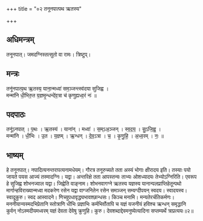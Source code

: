 +++
title = "०२ तनूनपात्पथ ऋतस्य"

+++
## अधिमन्त्रम्
तनूनपात्। जमदग्निस्तत्सुतो वा रामः। त्रिष्टुप्।

## मन्त्रः
तनू॑नपात्प॒थ ऋ॒तस्य॒ याना॒न्मध्वा॑ सम॒ञ्जन्त्स्व॑दया सुजिह्व ।  
मन्मा॑नि धी॒भिरु॒त य॒ज्ञमृ॒न्धन्दे॑व॒त्रा च॑ कृणुह्यध्व॒रं नः॑ ॥

## पदपाठः
तनू॑ऽनपात् । प॒थः । ऋ॒तस्य॑ । याना॑न् । मध्वा॑ । स॒म्ऽअ॒ञ्जन् । स्व॒द॒य॒ । सु॒ऽजि॒ह्व॒ ।  
मन्मा॑नि । धी॒भिः । उ॒त । य॒ज्ञम् । ऋ॒न्धन् । दे॒व॒ऽत्रा । च॒ । कृ॒णु॒हि॒ । अ॒ध्व॒रम् । नः॒ ॥

## भाष्यम्
हे तनूनपात्। नपादित्यनन्तरापत्यनामधेयम्। गौरत्र तनूरुच्यते तता अस्यं भोगाः क्षीरादय इति। तस्याः पयो जायते पयस आज्यं तस्मादग्निः। यद्वा। अन्तरिक्षे तता आपस्तन्वः ताभ्यः ओशध्यादयः तेभ्योऽग्निरिति। एवरूप हे सुजिह्व शोभनज्वाल यद्वा। जिह्वेति वाङ्नाम। शोभनवागग्ने ऋतस्य यज्ञस्य यानान्पलप्राप्तिहेतून्पथो मार्गान्हविराख्यान्मध्वा मदकरेण रसेन यद्वा वाग्जनितेन रसेन समञ्जन् सम्यग्दीपयन् स्वदय। स्वादयस्व। स्वादूकुरु। स्वद आस्वादने। णिच्युपधावृद्ध्यभावश्छान्धसः। किञ्च मनामि। मन्यतेरर्चतिकर्मणः। मननीयान्यस्मदभिप्रेतानि स्तोत्राणि धीभिः प्रज्ञाभिः कर्मभिर्वोतापि च यज्ञं यजनीयं हविश्च ऋन्धन् समृद्धानि कुर्वन् नोऽस्मदीयमध्वरम् यज्ञं देवता देवेषु क्रुणुहि। कुरु। देवशब्दाद्देवमनुष्येत्यादिना सप्तम्यर्थे त्राप्रत्ययः॥२॥